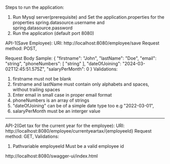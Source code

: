 Steps to run the application:
1. Run Mysql server(prerequisite) and Set  the application.properties for the properties spring.datasource.username and spring.datasource.password
2. Run the application (default port 8080)

   
API-1(Save Employee):
URI: http://localhost:8080/employee/save 
Request method: POST,

Request Body Sample: 
{
  "firstname": "John", 
  "lastName": "Doe",
  "email": "string",
  "phoneNumbers": [
    "string"
  ],
  "dateOfJoining": "2024-03-02T12:45:51.575Z",
  "salaryPerMonth": 0
}
Validations: 
1. firstname must not be blank
2. firstname and lastName must contain only alphabets and spaces, without trailing spaces
3. Enter email in small case in proper email format
4. phoneNumbers is an array of strings
5. "dateOfJoining" can be of a simple date type too e.g "2022-03-01",
6. salaryPerMonth must be an interger value
----------------------------------------------------------------------------------------------
API-2(Get tax for the current year for the employee):
URI: http://localhost:8080/employee/currentyeartax/{employeeId}
Request method: GET,
Validations:
1. Pathvariable employeeId Must be a valid employee id


http://localhost:8080/swagger-ui/index.html
